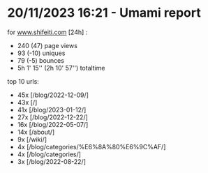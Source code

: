 # 20/11/2023 16:21 - Umami report
for www.shifeiti.com [24h] :

 - 240 (47) page views
 - 93 (-10) uniques
 - 79 (-5) bounces
 - 5h 1' 15'' (2h 10' 57'') totaltime


top 10 urls:
 - 45x [/blog/2022-12-09/]
 - 43x [/]
 - 41x [/blog/2023-01-12/]
 - 27x [/blog/2022-12-22/]
 - 16x [/blog/2022-05-07/]
 - 14x [/about/]
 - 9x [/wiki/]
 - 4x [/blog/categories/%E6%8A%80%E6%9C%AF/]
 - 4x [/blog/categories/]
 - 3x [/blog/2022-08-22/]


